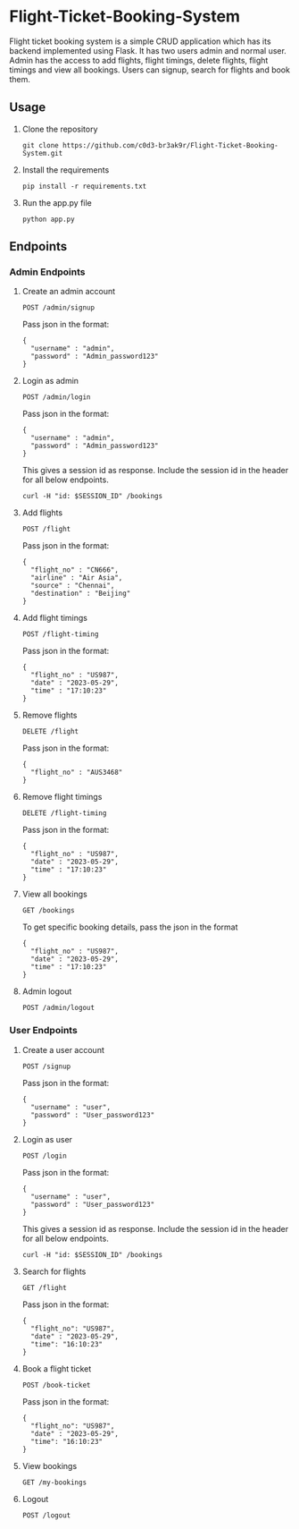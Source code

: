 # Flight-Ticket-Booking-System
   Flight ticket booking system is a simple CRUD application which has its backend implemented using Flask. 
    It has two users admin and normal user. Admin has the access to add flights, flight timings, delete flights, 
    flight timings and view all bookings. Users can signup, search for flights and book them.
    
## Usage

  1. Clone the repository
      ```
      git clone https://github.com/c0d3-br3ak9r/Flight-Ticket-Booking-System.git
      ```
  2. Install the requirements
      ```
      pip install -r requirements.txt
      ```
  3. Run the app.py file
      ```
      python app.py
      ```

## Endpoints
### Admin Endpoints

  1. Create an admin account
      ```
      POST /admin/signup
      ```
      Pass json in the format:
      ```
      {
        "username" : "admin",
        "password" : "Admin_password123"
      }
      ```
  2. Login as admin
      ```
      POST /admin/login
      ```
      Pass json in the format:
      ```
      {
        "username" : "admin",
        "password" : "Admin_password123"
      }
      ```
      This gives a session id as response. Include the session id in the header for all below endpoints.
      ```
      curl -H "id: $SESSION_ID" /bookings
      ```
  3. Add flights
      ```
      POST /flight
      ```
      Pass json in the format:
      ```
      {
        "flight_no" : "CN666",
        "airline" : "Air Asia",
        "source" : "Chennai",
        "destination" : "Beijing"
      }
      ```
  4. Add flight timings
      ```
      POST /flight-timing
      ```
      Pass json in the format:
      ```
      {
        "flight_no" : "US987",
        "date" : "2023-05-29",
        "time" : "17:10:23"
      }
      ```
  5. Remove flights
      ```
      DELETE /flight
      ```
      Pass json in the format:
      ```
      {
        "flight_no" : "AUS3468"
      }
      ```
  6. Remove flight timings
      ```
      DELETE /flight-timing
      ```
      Pass json in the format:
      ```
      {
        "flight_no" : "US987",
        "date" : "2023-05-29",
        "time" : "17:10:23"
      }
      ```
  7. View all bookings
      ```
      GET /bookings
      ```
      To get specific booking details, pass the json in the format
      ```
      {
        "flight_no" : "US987",
        "date" : "2023-05-29",
        "time" : "17:10:23"
      }
      ```
  8. Admin logout
      ```
      POST /admin/logout
      ```

### User Endpoints
  1. Create a user account
      ```
      POST /signup
      ```
      Pass json in the format:
      ```
      {
        "username" : "user",
        "password" : "User_password123"
      }
      ```
  2. Login as user
      ```
      POST /login
      ```
      Pass json in the format:
      ```
      {
        "username" : "user",
        "password" : "User_password123"
      }
      ```
      This gives a session id as response. Include the session id in the header for all below endpoints.
      ```
      curl -H "id: $SESSION_ID" /bookings
      ```
  3. Search for flights
      ```
      GET /flight
      ```
      Pass json in the format:
      ```
      {
        "flight_no": "US987",
        "date" : "2023-05-29",
        "time": "16:10:23"
      }
      ```
  4. Book a flight ticket
      ```
      POST /book-ticket
      ```
      Pass json in the format:
      ```
      {
        "flight_no": "US987",
        "date" : "2023-05-29",
        "time": "16:10:23"
      }
      ```
  5. View bookings
      ```
      GET /my-bookings
      ```
  6. Logout
      ```
      POST /logout
      ```
